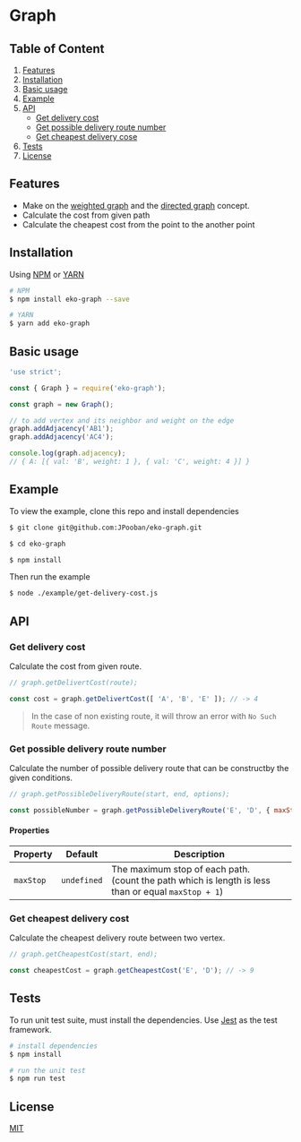 # Graph

## Table of Content
1. [Features](#features)
2. [Installation](#install)
3. [Basic usage](#basic-usage)
4. [Example](#example)
5. [API](#api)
    - [Get delivery cost](#api.get-delivery-cost)
    - [Get possible delivery route number](#api.get-possible-delivery-route-number)
    - [Get cheapest delivery cose](#api.get-cheapest-delivery-cos)
6. [Tests](#tests)
7. [License](#license)

## Features
- Make on the [weighted graph](https://en.wikipedia.org/wiki/Graph_(discrete_mathematics)#Weighted_graph) and the [directed graph](https://en.wikipedia.org/wiki/Directed_graph) concept.
- Calculate the cost from given path
- Calculate the cheapest cost from the point to the another point

## Installation <a name="install"></a>
Using [NPM](https://www.npmjs.com/package/eko-graph) or [YARN](https://yarnpkg.com/package/eko-graph)

```bash
# NPM
$ npm install eko-graph --save

# YARN
$ yarn add eko-graph
```

## Basic usage <a name="basic-usage"></a>

```js
'use strict';

const { Graph } = require('eko-graph');

const graph = new Graph();

// to add vertex and its neighbor and weight on the edge
graph.addAdjacency('AB1');
graph.addAdjacency('AC4');

console.log(graph.adjacency);
// { A: [{ val: 'B', weight: 1 }, { val: 'C', weight: 4 }] }
```

## Example <a name="example"></a>

To view the example, clone this repo and install dependencies

```bash
$ git clone git@github.com:JPooban/eko-graph.git

$ cd eko-graph

$ npm install
```

Then run the example

```bash
$ node ./example/get-delivery-cost.js
```

## API <a name="api"></a>

### Get delivery cost <a name="api.get-delivery-cost"></a>
Calculate the cost from given route.

```js
// graph.getDelivertCost(route);

const cost = graph.getDelivertCost([ 'A', 'B', 'E' ]); // -> 4
```

> In the case of non existing route, it will throw an error with `No Such Route` message.

### Get possible delivery route number <a name="api.get-possible-delivery-route-number"></a>

Calculate​ ​the​ ​number​ ​of​ ​possible​ ​delivery​ ​route​ ​that​ ​can​ ​be​ ​construct​ ​by​ ​the​ ​given conditions.

```js
// graph.getPossibleDeliveryRoute(start, end, options);

const possibleNumber = graph.getPossibleDeliveryRoute('E', 'D', { maxStop: 4 }); // -> 4
```

#### Properties
|  Property  |   Default   | Description |
|------------|-------------|-------------|
| `maxStop`  | `undefined` | The maximum stop of each path. <br /> (count the path which is length is less than or equal `maxStop + 1`) |

### Get cheapest delivery cost <a name="api.get-cheapest-delivery-cost"></a>

Calculate​ ​the​ ​cheapest​ ​delivery​ ​route​ ​between​ ​two​ vertex.

```js
// graph.getCheapestCost(start, end);

const cheapestCost = graph.getCheapestCost('E', 'D'); // -> 9
```


## Tests <a name="tests"></a>

To run unit test suite, must install the dependencies. Use [Jest](https://jestjs.io/en/) as the test framework.

```bash
# install dependencies
$ npm install

# run the unit test
$ npm run test
```

## License <a name="license"></a>
[MIT](https://github.com/JPooban/eko-graph/blob/main/LICENSE)

